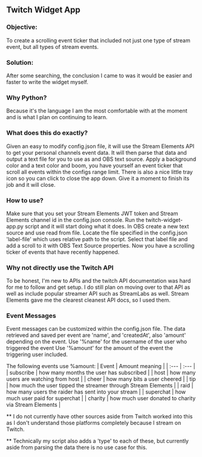 ## Twitch Widget App
### Objective: 
To create a scrolling event ticker that included not just one type of stream event, but all types of stream events.
### Solution:
After some searching, the conclusion I came to was it would be easier and faster to write the widget myself.
### Why Python?
Because it's the language I am the most comfortable with at the moment and is what I plan on continuing to learn.

### What does this do exactly?
Given an easy to modify config.json file, it will use the Stream Elements API to get your personal channels event data. It will then parse that data and output a text file for you to use as and OBS text source. Apply a background color and a text color and boom, you have yourself an event ticker that scroll all events within the configs range limit. There is also a nice little tray icon so you can click to close the app down. Give it a moment to finish its job and it will close.

### How to use?
Make sure that you set your Stream Elements JWT token and Stream Elements channel id in the config.json console.
Run the twitch-widget-app.py script and it will start doing what it does.
In OBS create a new text source and use read from file.
Locate the file specified in the config.json 'label-file' which uses relative path to the script.
Select that label file and add a scroll to it with OBS Text Source properties.
Now you have a scrolling ticker of events that have recently happened.

### Why not directly use the Twitch API
To be honest, I'm new to APIs and the twitch API documentation was hard for me to follow and get setup. I do still plan on moving over to that API as well as include popular streamer API such as StreamLabs as well.
Stream Elements gave me the clearest cleanest API docs, so I used them.

### Event Messages
Event messages can be customized within the config.json file. The data retrieved and saved per event are 'name', and 'createdAt', also 'amount' depending on the event.
Use '%name' for the username of the user who triggered the event
Use '%amount' for the amount of the event the triggering user included.

The following events use %amount:
| Event | Amount meaning |
| :--- | :--- |
| subscribe | how many months the user has subscribed |
| host | how many users are watching from host |
| cheer | how many bits a user cheered |
| tip | how much the user tipped the streamer through Stream Elements |
| raid | how many users the raider has sent into your stream |
| superchat | how much user paid for superchat |
| charity | how much user donated to charity via Stream Elements |

** I do not currently have other sources aside from Twitch worked into this as I don't understand those platforms completely because I stream on Twitch.

** Technically my script also adds a 'type' to each of these, but currently aside from parsing the data there is no use case for this.




